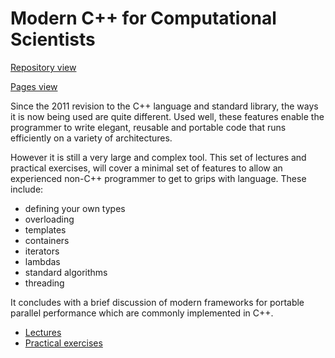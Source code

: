 # Modern C++ for Computational Scientists

[Repository view](https://github.com/EPCCed/archer2-cpp/)

[Pages view](https://epcced.github.io/archer2-cpp/)

Since the 2011 revision to the C++ language and standard library, the
ways it is now being used are quite different. Used well, these
features enable the programmer to write elegant, reusable and portable
code that runs efficiently on a variety of architectures.

However it is still a very large and complex tool. This set of
lectures and practical exercises, will cover a minimal set of features
to allow an experienced non-C++ programmer to get to grips with
language. These include:
* defining your own types
* overloading
* templates
* containers
* iterators
* lambdas
* standard algorithms
* threading

It concludes with a brief discussion of modern frameworks for portable
parallel performance which are commonly implemented in C++.

* [Lectures](lectures/)
* [Practical exercises](exercises/)
